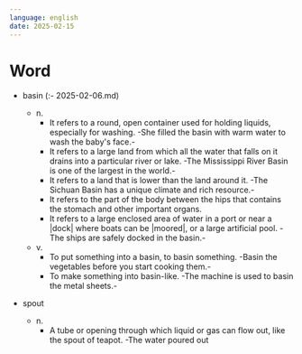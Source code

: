```yaml
---
language: english
date: 2025-02-15
---
```


# Word

+ basin (:- 2025-02-06.md)
  + n.
    + It refers to a round, open container used for holding liquids, especially
      for washing.
      -She filled the basin with warm water to wash the baby's face.-
    + It refers to a large land from which all the water that falls on
      it drains into a particular river or lake.
      -The Mississippi River Basin is one of the largest in the world.-
    + It refers to a land that is lower than the land around it.
      -The Sichuan Basin has a unique climate and rich resource.-
    + It refers to the part of the body between the hips that contains the
      stomach and other important organs.
    + It refers to a large enclosed area of water in a port or near a |dock|
      where boats can be |moored|, or a large artificial pool.
      -The ships are safely docked in the basin.-
  + v.
    + To put something into a basin, to basin something.
      -Basin the vegetables before you start cooking them.-
    + To make something into basin-like.
      -The machine is used to basin the metal sheets.-

+ spout
  + n.
    + A tube or opening through which liquid or gas can flow out, like the
      spout of teapot.
      -The water poured out
